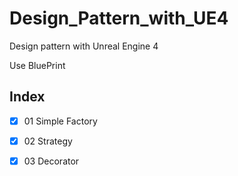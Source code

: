 # Design_Pattern_with_UE4
Design pattern with Unreal Engine 4

Use BluePrint

## Index

* [x] 01 Simple Factory

* [x] 02 Strategy

* [x] 03 Decorator
